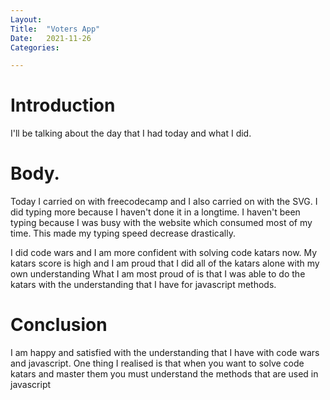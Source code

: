 ```yaml
---
Layout:
Title:	"Voters App"
Date:	2021-11-26
Categories:

---
```


# Introduction
I'll be talking about the day that I had today and what I did.

# Body.

Today I carried on with freecodecamp and I also carried on with the SVG.
I did typing more because I haven't done it in a longtime.
I haven't been typing because I was busy with the website which consumed most of my time.
This made my typing speed decrease drastically.

I did code wars and I am more confident with solving code katars now.
My katars score is high and I am proud that I did all of the katars alone with my own understanding
What I am most proud of is that I was able to do the katars with the understanding that I have
for javascript methods.

# Conclusion

I am happy and satisfied with the understanding that I have with code wars and javascript.
One thing I realised is that when you want to solve code katars and master them you must 
understand the methods that are used in javascript